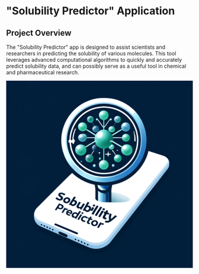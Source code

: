 # "Solubility Predictor" Application

## Project Overview

The "Solubility Predictor" app is designed to assist scientists and researchers in predicting the solubility of various molecules. This tool leverages advanced computational algorithms to quickly and accurately predict solubility data, and can possibly serve as a useful tool in chemical and pharmaceutical research.

![Solubility Predictor Logo](solubility-logo.jpg)


